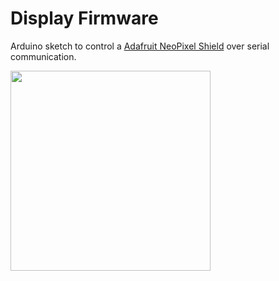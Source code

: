 # Display Firmware

Arduino sketch to control a [Adafruit NeoPixel Shield](https://www.adafruit.com/product/3053) over serial communication.

<img src="https://github.com/gibatronic/display-firmware/assets/819643/e3ccf9a7-c040-4bfa-9ca1-60cccbf99a3e" width="320">
